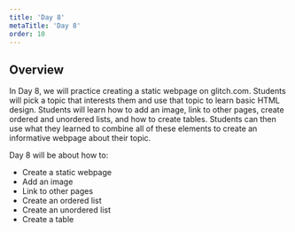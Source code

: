 ```yaml
---
title: 'Day 8'
metaTitle: 'Day 8'
order: 10
---
```


## Overview

In Day 8, we will practice creating a static webpage on glitch.com. Students will pick a topic that interests them and use that topic to learn basic HTML design. Students will learn how to add an image, link to other pages, create ordered and unordered lists, and how to create tables. Students can then use what they learned to combine all of these elements to create an informative webpage about their topic.

Day 8 will be about how to:

* Create a static webpage
* Add an image
* Link to other pages
* Create an ordered list
* Create an unordered list
* Create a table